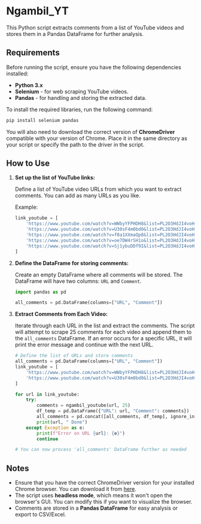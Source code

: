 
# Ngambil_YT

This Python script extracts comments from a list of YouTube videos and stores them in a Pandas DataFrame for further analysis.

## Requirements

Before running the script, ensure you have the following dependencies installed:

- **Python 3.x**
- **Selenium** - for web scraping YouTube videos.
- **Pandas** - for handling and storing the extracted data.

To install the required libraries, run the following command:

```bash
pip install selenium pandas
```

You will also need to download the correct version of **ChromeDriver** compatible with your version of Chrome. Place it in the same directory as your script or specify the path to the driver in the script.

## How to Use

1. **Set up the list of YouTube links:**

   Define a list of YouTube video URLs from which you want to extract comments. You can add as many URLs as you like.

   Example:

   ```python
   link_youtube = [
       'https://www.youtube.com/watch?v=WWbyYFPHDH8&list=PL2O3HdJI4voHNEv59SdXKRQVRZAFmwN9E&index=10',
       'https://www.youtube.com/watch?v=U30sF4m0bd0&list=PL2O3HdJI4voHNEv59SdXKRQVRZAFmwN9E&index=11',
       'https://www.youtube.com/watch?v=f0a1XXmaQp8&list=PL2O3HdJI4voHNEv59SdXKRQVRZAFmwN9E&index=12',
       'https://www.youtube.com/watch?v=oe7DW4rSH1o&list=PL2O3HdJI4voHNEv59SdXKRQVRZAFmwN9E&index=13',
       'https://www.youtube.com/watch?v=Sj1ybuDDf9I&list=PL2O3HdJI4voHNEv59SdXKRQVRZAFmwN9E&index=14'
   ]
   ```

2. **Define the DataFrame for storing comments:**

   Create an empty DataFrame where all comments will be stored. The DataFrame will have two columns: `URL` and `Comment`.

   ```python
   import pandas as pd

   all_comments = pd.DataFrame(columns=["URL", "Comment"])
   ```

3. **Extract Comments from Each Video:**

   Iterate through each URL in the list and extract the comments. The script will attempt to scrape 25 comments for each video and append them to the `all_comments` DataFrame. If an error occurs for a specific URL, it will print the error message and continue with the next URL.

   ```python
   # Define the list of URLs and store comments
   all_comments = pd.DataFrame(columns=["URL", "Comment"])
   link_youtube = [
       'https://www.youtube.com/watch?v=WWbyYFPHDH8&list=PL2O3HdJI4voHNEv59SdXKRQVRZAFmwN9E&index=10',
       'https://www.youtube.com/watch?v=U30sF4m0bd0&list=PL2O3HdJI4voHNEv59SdXKRQVRZAFmwN9E&index=11'
   ]

   for url in link_youtube:
       try:
           comments = ngambil_youtube(url, 25)
           df_temp = pd.DataFrame({"URL": url, "Comment": comments})
           all_comments = pd.concat([all_comments, df_temp], ignore_index=True)
           print(url, " Done")
       except Exception as e:
           print(f"Error on URL {url}: {e}")
           continue

   # You can now process 'all_comments' DataFrame further as needed
   ```

## Notes

- Ensure that you have the correct ChromeDriver version for your installed Chrome browser. You can download it from [here](https://sites.google.com/chromium.org/driver/).
- The script uses **headless mode**, which means it won't open the browser's GUI. You can modify this if you want to visualize the browser.
- Comments are stored in a **Pandas DataFrame** for easy analysis or export to CSV/Excel.

